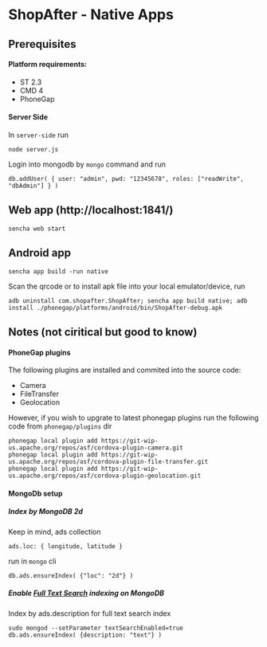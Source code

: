 # ShopAfter - Native Apps

## Prerequisites
#### Platform requirements:
* ST 2.3
* CMD 4
* PhoneGap

#### Server Side
In `server-side` run

    node server.js

Login into mongodb by `mongo` command and run

    db.addUser( { user: "admin", pwd: "12345678", roles: ["readWrite", "dbAdmin"] } )

## Web app (http://localhost:1841/)

    sencha web start
    
## Android app

    sencha app build -run native
    
Scan the qrcode or to install apk file into your local emulator/device, run

    adb uninstall com.shopafter.ShopAfter; sencha app build native; adb install ./phonegap/platforms/android/bin/ShopAfter-debug.apk
    
## Notes (not ciritical but good to know)
#### PhoneGap plugins
The following plugins are installed and commited into the source code:
* Camera
* FileTransfer
* Geolocation

However, if you wish to upgrate to latest phonegap plugins run the following code from `phonegap/plugins` dir

    phonegap local plugin add https://git-wip-us.apache.org/repos/asf/cordova-plugin-camera.git
    phonegap local plugin add https://git-wip-us.apache.org/repos/asf/cordova-plugin-file-transfer.git
    phonegap local plugin add https://git-wip-us.apache.org/repos/asf/cordova-plugin-geolocation.git

#### MongoDb setup
##### Index by MongoDB 2d 
Keep in mind, ads collection

    ads.loc: { longitude, latitude }

run in `mongo` cli

    db.ads.ensureIndex( {"loc": "2d"} )
##### Enable [Full Text Search](http://docs.mongodb.org/manual/tutorial/enable-text-search/) indexing on MongoDB
Index by ads.description for full text search index

    sudo mongod --setParameter textSearchEnabled=true
    db.ads.ensureIndex( {description: "text"} )




